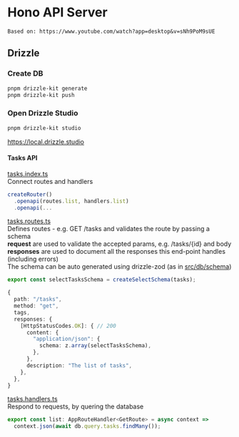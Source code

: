 # Hono API Server

```
Based on: https://www.youtube.com/watch?app=desktop&v=sNh9PoM9sUE
```

## Drizzle

### Create DB

```bash
pnpm drizzle-kit generate
pnpm drizzle-kit push
```

### Open Drizzle Studio

```bash
pnpm drizzle-kit studio
```

https://local.drizzle.studio

#### Tasks API

[tasks.index.ts](src/routes/tasks/tasks.index.ts)\
Connect routes and handlers

```typescript
createRouter()
  .openapi(routes.list, handlers.list)
  .openapi(...
```

[tasks.routes.ts](src/routes/tasks/tasks.routes.ts)\
Defines routes - e.g. GET /tasks and validates the route by passing a schema\
**request** are used to validate the accepted params, e.g. /tasks/{id} and body\
**responses** are used to document all the responses this end-point handles (including errors)\
The schema can be auto generated using drizzle-zod (as in [src/db/schema](src/db/schema.ts))

```typescript
export const selectTasksSchema = createSelectSchema(tasks);
```

```typescript
{
  path: "/tasks",
  method: "get",
  tags,
  responses: {
    [HttpStatusCodes.OK]: { // 200
      content: {
        "application/json": {
          schema: z.array(selectTasksSchema),
        },
      },
      description: "The list of tasks",
    },
  },
}
```

[tasks.handlers.ts](src/routes/tasks/tasks.handlers.ts)\
Respond to requests, by quering the database

```typescript
export const list: AppRouteHandler<GetRoute> = async context =>
  context.json(await db.query.tasks.findMany());
```
